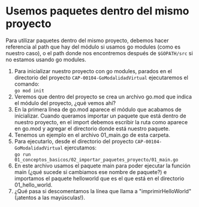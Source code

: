 # Usemos paquetes dentro del mismo proyecto
Para utilizar paquetes dentro del mismo proyecto, debemos hacer referencia al path que hay del módulo si usamos go modules (como es nuestro caso), o el path donde nos encontremos después de `$GOPATH/src` si no estamos usando go modules.  
1. Para inicializar nuestro proyecto con go modules, parados en el directorio del proyecto `CAP-00104-GoModalidadVirtual` ejecutaremos el comando:  
`go mod init`  
2. Veremos que dentro del proyecto se crea un archivo go.mod que indica el módulo del proyecto, ¿qué vemos ahí?  
3. En la primera línea de go.mod aparece el módulo que acabamos de inicializar. Cuando queramos importar un paquete que está dentro de nuestro proyecto, en el import debemos escribir la ruta como aparece en go.mod y agregar el directorio donde está nuestro paquete.  
4. Tenemos un ejemplo en el archivo 01_main.go de esta carpeta.  
5. Para ejecutarlo, desde el directorio del proyecto `CAP-00104-GoModalidadVirtual` ejercutamos:  
`go run 01_conceptos_basicos/02_importar_paquetes_proyecto/01_main.go`  
6. En este archivo usamos el paquete main para poder ejecutar la función main (¿qué sucede si cambiamos ese nombre de paquete?) e importamos el paquete helloworld que es el que está en el directorio 01_hello_world.  
7. ¿Qué pasa si descomentamos la línea que llama a "imprimirHelloWorld" (¡atentos a las mayúsculas!).  